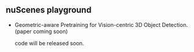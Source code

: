 ## nuScenes playground
* Geometric-aware Pretraining for Vision-centric 3D Object Detection.
(paper coming soon)

    code will be released soon.